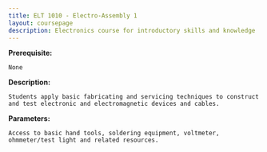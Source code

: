 ```yaml
---
title: ELT 1010 - Electro-Assembly 1
layout: coursepage
description: Electronics course for introductory skills and knowledge
---
```

**Prerequisite:**

    None 

**Description:**

    Students apply basic fabricating and servicing techniques to construct and test electronic and electromagnetic devices and cables. 

**Parameters:**

    Access to basic hand tools, soldering equipment, voltmeter, ohmmeter/test light and related resources.

